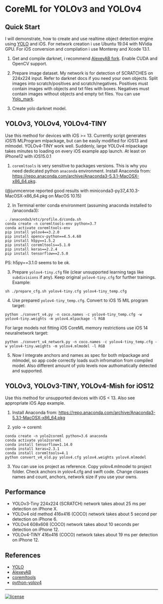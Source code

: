 # CoreML for YOLOv3 and YOLOv4

## Quick Start

I will demonstrate, how to create and use realtime object detection engine
using [YOLO](http://pjreddie.com/darknet/yolo/) and iOS. For network creation i use Ubuntu 19.04 with NVidia GPU. For
iOS conversion and compilation i use Monterey and Xcode 13.1.

1. Get and compile darknet, i recommend [AlexeyAB fork](https://github.com/AlexeyAB/darknet.git). Enable CUDA and OpenCV
   support.

2. Prepare image dataset. My network is for detection of SCRATCHES on 224x224 input. Refer to darknet docs if you need
   your own objects. Split images into scratch/positives and scratch/negatives. Positives must contain images with
   objects and txt files with boxes. Negatives must contain images without objects and empty txt files. You can
   use [Yolo_mark](https://github.com/AlexeyAB/Yolo_mark).

3. Create yolo darknet model.

## YOLOv3, YOLOv4, YOLOv4-TINY

Use this method for devices with iOS >= 13. Currently script generates iOS15 MLProgram mlpackage, but can be easily
modified for iOS13 and mlmodel. YOLOv4-TINY work well. Suddenly, large YOLOv4 mlpackage takes minutes to loading on
every iOS example app launch. At least on iPhone12 with iOS15.0.1

1. `coremltools` is very sensitive to packages versions. This is why you need dedicated python `anaconda` environment.
Install Anaconda from: https://repo.anaconda.com/archive/Anaconda3-5.3.1-MacOSX-x86_64.pkg.

(@junmcenroe reported good results with miniconda3-py37_4.10.3-MacOSX-x86_64.pkg on MacOS 10.15)

2. In Terminal enter conda environment (assuming anaconda installed to /anaconda3):

```shell
. /anaconda3/etc/profile.d/conda.sh
conda create -n coremltools-env python=3.7
conda activate coremltools-env
pip install yolov4==3.2.0
pip install opencv-python==4.5.4.60
pip install h5py==1.5.2
pip install coremltools==5.1.0
pip install keras==2.2.4
pip install tensorflow==2.5.0
```
PS: h5py==3.1.0 seems to be ok.


3. Prepare `yolov4-tiny.cfg` file (clear unsupported learning tags like `subdivisions` if any). Keep original `yolov4-tiny.cfg` for further trainings. Example:

```shell
sh ./prepare_cfg.sh yolov4-tiny.cfg yolov4-tiny_temp.cfg 
```

4. Use prepared `yolov4-tiny_temp.cfg`. Convert to iOS 15 MIL program target:

```shell
python ./convert_v4.py -n coco.names -c yolov4-tiny_temp.cfg -w yolov4-tiny.weights -m yolov4.mlpackage -l RGB
```

For large models not fitting iOS CoreML memory restrictions use iOS 14 neuralnetwork target:

```shell
python ./convert_v4_network.py -n coco.names -c yolov4-tiny_temp.cfg -w yolov4-tiny.weights -m yolov4.mlmodel -l RGB
```

5. Now I integrate anchors and names as spec for both mlpackage and mlmodel, so app code correctly loads such infromation from compiled model. Also different amount of yolo levels now authomatically detected and supported.

## YOLOv3, YOLOv3-TINY, YOLOv4-Mish for iOS12

Use this method for unsupported devices with iOS < 13. Also see appropriate iOS App example.

1. Install Anaconda from: https://repo.anaconda.com/archive/Anaconda3-5.3.1-MacOSX-x86_64.pkg

2. yolo -> coreml:

```
conda create -n yolo2coreml python=3.6 anaconda
conda activate yolo2coreml
conda install tensorflow=1.14.0
conda install keras=2.3.1
conda install coremltools=4.1
python convert_v4_old.py yolov4.cfg yolov4.weights yolov4.mlmodel
```

3. You can use ios project as reference. Copy yolov4.mlmodel to project folder. Check anchors in yolov4.cfg and swift
   code. Change classes names and count, anchors, network size if you use your owns.

## Performance

- YOLOv3-Tiny 224x224 (SCRATCH) network takes about 25 ms per detection on iPhone X.
- YOLOv4 old method 416x416 (COCO) network takes about 5 second per detection on iPhone 6.
- YOLOv4 608x608 (COCO) network takes about 10 seconds per detection on iPhone 12.
- YOLOv4-TINY 416x416 (COCO) network takes about 19 ms per detection on iPhone 12.

## References

* [YOLO](http://pjreddie.com/darknet/yolo)
* [AlexeyAB](https://github.com/AlexeyAB/darknet.git)
* [coremltools](https://coremltools.readme.io/docs)
* [python-yolov4](https://wiki.loliot.net/docs/lang/python/libraries/yolov4/python-yolov4-about/)

---
[![license](https://img.shields.io/github/license/mashape/apistatus.svg)](LICENSE)
